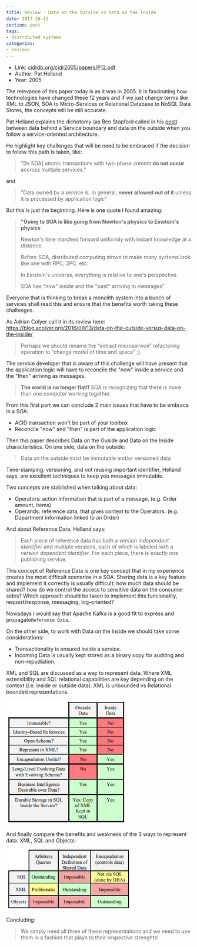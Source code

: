 ```yaml
---
title: Review - Data on the Outside vs Data on the Inside
date: 2017-10-13
section: post
tags:
- distributed systems
categories:
- reviews
---
```


* Link: [cidrdb.org/cidr2005/papers/P12.pdf](cidrdb.org/cidr2005/papers/P12.pdf)
* Author: Pat Helland
* Year: 2005

The relevance of this paper today is as it was in 2005.
It is fascinating how technologies have changed these 12 years
and if we just change terms like XML to JSON, SOA to Micro-Services
or Relational Database to NoSQL Data Stores, the concepts will be
still accurate.

Pat Helland explains the dichotomy (as Ben Stopford called in his [post](https://www.confluent.io/blog/data-dichotomy-rethinking-the-way-we-treat-data-and-services/))
between data behind a Service boundary and data on the outside when
you follow a service-oriented architecture.

He highlight key challenges that will be need to be embraced if
the decision to follow this path is taken, like:

> "[In SOA] atomic transactions with two-phase commit **do not occur** accross multiple services."

and

> "Data owned by a service is, in general, **never allowed out of it** unless it is
> processed by application logic"

But this is just the beginning. Here is one quote I found amazing:

> **"Going to SOA is like going from Newton's physics to Einstein's physics**
>
> Newton's time marched forward uniformly with instant knowledge at a distance.
>
> Before SOA, distributed computing strove to make many systems look like one with RPC, 2PC, etc.
>
> In Einstein's universe, everything is relative to one's perspective.
>
> SOA has "now" inside and the "past" arriving in messages"

Everyone that is thinking to break a monolith system into a bunch of services
shall read this and ensure that the benefits worth taking these challenges.

As Adrian Colyer call it in its review here: https://blog.acolyer.org/2016/09/13/data-on-the-outside-versus-data-on-the-inside/

> Perhaps we should rename the “extract microservice” refactoring operation to “change model of time and space” ;).

The service developer that is aware of this challenge will have present that
the application logic will have to reconcile the "now" inside a service and
the "then" arriving as messages.

> **The world is no longer flat!!** SOA is recognizing that there is more than
> one computer working together.

From this first part we can conclude 2 main issues that have to be embrace in a SOA:

* ACID transaction won't be part of your toolbox
* Reconcile "now" and "then" is part of the application logic

Then this paper describes Data on the Ouside and Data on the Inside characteristics.
On one side, data on the outside:

> Data on the outside must be immutable and/or versioned data

Time-stamping, versioning, and not reusing important identifier, Helland says, are
excellent techniques to keep you messages immutable.

Two concepts are stablished when talking about data:

* Operators: action information that is part of a message. (e.g. Order amount, items)
* Operands: reference data, that gives context to the Operators. (e.g. Dapartment information linked to an Order)

And about Reference Data, Helland says:

> Each piece of reference data has both a *version independent identifier* and
> multiple versions, each of which is labeled iwth a *version dependent identifier*.
> For each piece, there is exactly one publishing service.

This concept of Reference Data is one key concept that in my experience creates
the most difficult scenarios in a SOA. Sharing data is a key feature and implement it
correctly is usually difficult: how much data should be shared? how do we control the access
to sensitive data on the consumer sides? Which approach should be taken to implement this
funcionality, request/response, messaging, log-oriented?

Nowadays I would say that Apache Kafka is a good fit to express and propagate`Reference Data`.

On the other side, to work with Data on the Inside we should take some considerations:

* Transactionality is ensured inside a service.
* Incoming Data is usually kept stored as a binary copy for auditing and non-repudiation.

XML and SQL are discussed as a way to represent data. Where XML extensibility and SQL
relational capabilities are key depending on the context (i.e. inside or outside data).
XML is unbounded vs Relational bounded representations.

![outside vs inside](../../static/images/2017-10-13-review-paper-data-on-the-outside-vs-data-on-the-inside/outside-vs-inside.png)

And finally compare the benefits and weakness of the 3 ways to represent data: XML, SQL and Objects:

![xml vs sql vs objects](../../static/images/2017-10-13-review-paper-data-on-the-outside-vs-data-on-the-inside/sql-xml-object.png)

Concluding:

> We simply need all three of these representations and we need to use them in a fashion that plays to their respective strenghts!